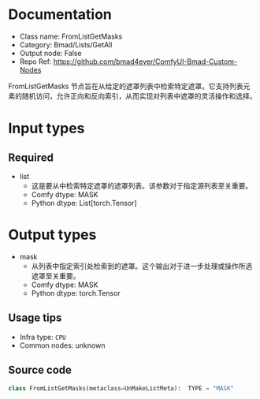 
# Documentation
- Class name: FromListGetMasks
- Category: Bmad/Lists/GetAll
- Output node: False
- Repo Ref: https://github.com/bmad4ever/ComfyUI-Bmad-Custom-Nodes

FromListGetMasks 节点旨在从给定的遮罩列表中检索特定遮罩。它支持列表元素的随机访问，允许正向和反向索引，从而实现对列表中遮罩的灵活操作和选择。

# Input types
## Required
- list
    - 这是要从中检索特定遮罩的遮罩列表。该参数对于指定源列表至关重要。
    - Comfy dtype: MASK
    - Python dtype: List[torch.Tensor]

# Output types
- mask
    - 从列表中指定索引处检索到的遮罩。这个输出对于进一步处理或操作所选遮罩至关重要。
    - Comfy dtype: MASK
    - Python dtype: torch.Tensor


## Usage tips
- Infra type: `CPU`
- Common nodes: unknown


## Source code
```python
class FromListGetMasks(metaclass=UnMakeListMeta):  TYPE = "MASK"

```
